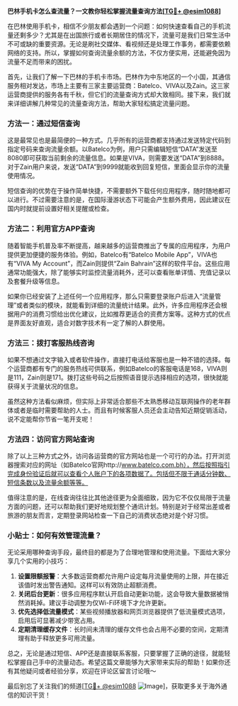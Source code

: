 **巴林手机卡怎么查流量？一文教你轻松掌握流量查询方法[[TG💪+ @esim1088](https://t.me/s/esim1088)]**

在巴林使用手机卡，相信不少朋友都会遇到一个问题：如何快速查看自己的手机流量还剩多少？尤其是在出国旅行或者长期居住的情况下，流量可是我们日常生活中不可或缺的重要资源。无论是刷社交媒体、看视频还是处理工作事务，都需要依赖网络的支持。所以，掌握如何查询流量余额的方法，不仅方便实用，还能避免因为流量不足而带来的困扰。

首先，让我们了解一下巴林的手机卡市场。巴林作为中东地区的一个小国，其通信服务相对发达，市场上主要有三家主要运营商：Batelco、VIVA以及Zain。这三家运营商提供的服务各有千秋，但它们的流量查询方式却大致相同。接下来，我们就来详细讲解几种常见的流量查询方法，帮助大家轻松搞定流量问题。

### 方法一：通过短信查询

这是最常见也是最简便的一种方式。几乎所有的运营商都支持通过发送特定代码到指定号码来查询流量余额。以Batelco为例，用户只需编辑短信“DATA”发送至8080即可获取当前剩余的流量信息。如果是VIVA，则需要发送“DATA”到8888。对于Zain用户来说，发送“DATA”到9999就能收到回复短信，里面会显示你的流量使用情况。

短信查询的优势在于操作简单快捷，不需要额外下载任何应用程序，随时随地都可以进行。不过需要注意的是，在国际漫游状态下可能会产生额外费用，因此建议在国内时就提前设置好相关提醒或检查。

### 方法二：利用官方APP查询

随着智能手机普及率不断提高，越来越多的运营商推出了专属的应用程序，为用户提供更加便捷的服务体验。例如，Batelco有“Batelco Mobile App”，VIVA也有“VIVA My Account”，而Zain则提供“Zain Bahrain”这样的软件平台。这些应用通常功能强大，除了能够实时监控流量消耗外，还可以查看账单详情、充值记录以及套餐升级等信息。

如果你已经安装了上述任何一个应用程序，那么只需要登录账户后进入“流量管理”或者类似的模块，就能看到详细的流量统计结果。此外，许多应用程序还会根据用户的消费习惯给出优化建议，比如推荐更适合的资费方案等。这种方式的优点是界面友好直观，适合对数字技术有一定了解的人群使用。

### 方法三：拨打客服热线咨询

如果不想通过文字输入或者软件操作，直接打电话给客服也是一种不错的选择。每个运营商都有专门的服务热线可供联系，例如Batelco的客服电话是168，VIVA则是111，Zain则是171。拨打这些号码之后按照语音提示选择相应的选项，很快就能获得关于流量状况的信息。

虽然这种方法看似麻烦，但实际上非常适合那些不太熟悉移动互联网操作的老年群体或者是临时需要帮助的人士。而且有时候客服人员还会主动告知近期促销活动，说不定能帮你节省一笔开支呢！

### 方法四：访问官方网站查询

除了以上三种方式之外，访问各运营商的官方网站也是一个可行的办法。打开浏览器搜索对应的网址（如Batelco官网http://www.batelco.com.bh），然后按照指引完成身份验证后就可以查看个人账户下的各项数据了。包括但不限于通话分钟数、短信条数以及流量余额等等。

值得注意的是，在线查询往往比其他途径更为全面细致，因为它不仅仅局限于流量方面的问题，还可以帮助我们更好地规划整个通讯计划。特别是对于经常出差或者旅游的朋友而言，定期登录网站检查一下自己的消费状态绝对是个好习惯。

### 小贴士：如何有效管理流量？

无论采用哪种查询手段，最终目的都是为了合理地管理和使用流量。下面给大家分享几个实用的小技巧：

1. **设置限额报警**：大多数运营商都允许用户设定每月流量使用的上限，并在接近该值时发出警告通知。这样可以有效防止超额消费。
2. **关闭后台更新**：很多应用程序默认开启自动更新功能，这会导致大量数据被悄然消耗掉。建议手动调整为仅Wi-Fi环境下才允许更新。
3. **优先选择低流量模式**：某些视频播放器和网页浏览器提供了低流量模式选项，启用后可显著减少带宽占用。
4. **定期清理缓存文件**：长时间未清理的缓存文件也会占用不必要的空间，定期清理有助于释放更多可用流量。

总之，无论是通过短信、APP还是直接联系客服，只要掌握了正确的途径，就能轻松掌握自己手中的流量动态。希望这篇文章能够为大家带来实际的帮助！如果你还有其他疑问或者经验分享，欢迎在评论区留言讨论哦～

最后别忘了关注我们的频道[[TG💪+ @esim1088](https://t.me/s/esim1088) ![Image](https://i.postimg.cc/4NQfJmqS/Snipaste-2025-05-13-00-14-12.png)]，获取更多关于海外通信的知识干货！